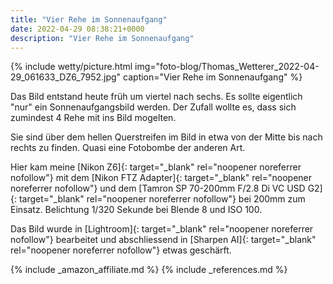 ```yaml
---
title: "Vier Rehe im Sonnenaufgang"
date: 2022-04-29 08:38:21+0000
description: "Vier Rehe im Sonnenaufgang"
---
```

{% include wetty/picture.html img="foto-blog/Thomas_Wetterer_2022-04-29_061633_DZ6_7952.jpg" caption="Vier Rehe im Sonnenaufgang" %}

Das Bild entstand heute früh um viertel nach sechs. Es sollte eigentlich "nur" ein Sonnenaufgangsbild werden. Der Zufall wollte es, dass sich zumindest 4 Rehe mit ins Bild mogelten. 

Sie sind über dem hellen Querstreifen im Bild in etwa von der Mitte bis nach rechts zu finden. Quasi eine Fotobombe der anderen Art.

Hier kam meine [Nikon Z6]{: target="_blank" rel="noopener noreferrer nofollow"} mit dem [Nikon FTZ Adapter]{: target="_blank" rel="noopener noreferrer nofollow"} und dem [Tamron SP 70-200mm F/2.8 Di VC USD G2]{: target="_blank" rel="noopener noreferrer nofollow"} bei 200mm zum Einsatz. Belichtung 1/320 Sekunde bei Blende 8 und ISO 100. 

Das Bild wurde in [Lightroom]{: target="_blank" rel="noopener noreferrer nofollow"} bearbeitet und abschliessend in [Sharpen AI]{: target="_blank" rel="noopener noreferrer nofollow"} etwas geschärft.

{% include _amazon_affiliate.md %}
{% include _references.md %}
